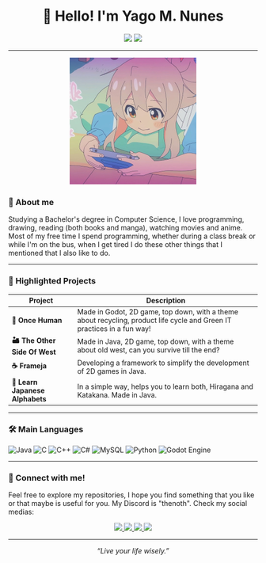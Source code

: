 <h1 align="center">👋 Hello! I'm Yago M. Nunes</h1>

<p align="center">
  <img src="https://img.shields.io/github/stars/NothermanVEVO?label=Estrelas&style=social" />
  <img src="https://img.shields.io/github/followers/NothermanVEVO?label=Seguidores&style=social" />
</p>

---

<p align="center">
  <img src="imgs/gaming.jpg" width = "256" height = "256" alt="Ola">
</p>

### 🌟 About me
Studying a Bachelor's degree in Computer Science, I love programming, drawing, reading (both books and manga), watching movies and anime. Most of my free time I spend programming, whether during a class break or while I'm on the bus, when I get tired I do these other things that I mentioned that I also like to do.

---

### 🚀 Highlighted Projects
| Project | Description |
| ------- | --------- |
| **🌱 Once Human** | Made in Godot, 2D game, top down, with a theme about recycling, product life cycle and Green IT practices in a fun way! |
| **🏜️ The Other Side Of West** | Made in Java, 2D game, top down, with a theme about old west, can you survive till the end? |
| **☕ Frameja** | Developing a framework to simplify the development of 2D games in Java. |
| **🐉 Learn Japanese Alphabets** | In a simple way, helps you to learn both, Hiragana and Katakana. Made in Java. |

---

### 🛠️ Main Languages
![Java](https://img.shields.io/badge/Java-ED8B00?style=for-the-badge&logo=java&logoColor=white)
![C](https://img.shields.io/badge/C-00599C?style=for-the-badge&logo=c&logoColor=white)
![C++](https://img.shields.io/badge/C++-00599C?style=for-the-badge&logo=c%2B%2B&logoColor=white)
![C#](https://img.shields.io/badge/C%23-239120?style=for-the-badge&logo=c-sharp&logoColor=white)
![MySQL](https://img.shields.io/badge/MySQL-00758F?style=for-the-badge&logo=mysql&logoColor=white)
![Python](https://img.shields.io/badge/Python-FFD43B?style=for-the-badge&logo=python&logoColor=darkgreen)
![Godot Engine](https://img.shields.io/badge/Godot%20Engine-478CBF?style=for-the-badge&logo=godot-engine&logoColor=white)

---

### 🤝 Connect with me!
Feel free to explore my repositories, I hope you find something that you like or that maybe is useful for you. My Discord is "thenoth". Check my social medias:

<p align="center">
  <a href="https://discord.com/users/thenoth">
    <img src="https://img.shields.io/badge/Discord-5865F2?style=for-the-badge&logo=discord&logoColor=white" />
  </a>
  <a href="https://instagram.com/_notherman_">
    <img src="https://img.shields.io/badge/Instagram-E4405F?style=for-the-badge&logo=instagram&logoColor=white" />
  </a>
  <a href="https://twitter.com/Notherman2">
    <img src="https://img.shields.io/badge/X-000000?style=for-the-badge&logo=x&logoColor=white" />
  </a>
  <a href="https://www.linkedin.com/in/yago-nunes-0918811ab">
    <img src="https://img.shields.io/badge/LinkedIn-0077B5?style=for-the-badge&logo=linkedin&logoColor=white" />
  </a>
</p>

---

<p align="center"><em>“Live your life wisely.”</em></p>
